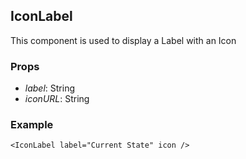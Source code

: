 ## IconLabel

This component is used to display a Label with an Icon

### Props

-   _label_: String
-   _iconURL_: String

### Example

```
<IconLabel label="Current State" icon />
```

